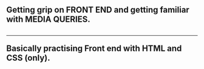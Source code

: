 <h2>Getting grip on <span style={color="red";}>FRONT END </span>and getting familiar with <span style={color="red";}>MEDIA QUERIES</span>.<h2>
<hr>
Basically practising Front end with HTML and CSS (only).